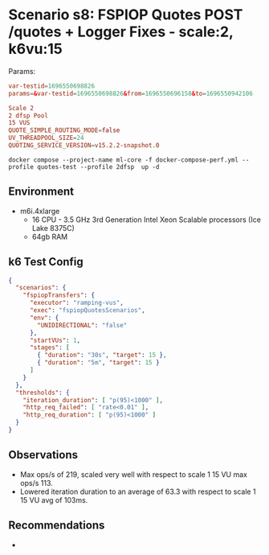 # Scenario s8: FSPIOP Quotes POST /quotes + Logger Fixes - scale:2, k6vu:15

Params:
```conf
var-testid=1696550698826
params=&var-testid=1696550698826&from=1696550696158&to=1696550942106

Scale 2
2 dfsp Pool
15 VUS
QUOTE_SIMPLE_ROUTING_MODE=false
UV_THREADPOOL_SIZE=24
QUOTING_SERVICE_VERSION=v15.2.2-snapshot.0
```

```
docker compose --project-name ml-core -f docker-compose-perf.yml --profile quotes-test --profile 2dfsp  up -d
```

## Environment

- m6i.4xlarge
  - 16 CPU - 3.5 GHz 3rd Generation Intel Xeon Scalable processors (Ice Lake 8375C)
  - 64gb RAM


## k6 Test Config

```json
{
  "scenarios": {
    "fspiopTransfers": {
      "executor": "ramping-vus",
      "exec": "fspiopQuotesScenarios",
      "env": {
        "UNIDIRECTIONAL": "false"
      },
      "startVUs": 1,
      "stages": [
        { "duration": "30s", "target": 15 },
        { "duration": "5m", "target": 15 }
      ]
    }
  },
  "thresholds": {
    "iteration_duration": [ "p(95)<1000" ],
    "http_req_failed": [ "rate<0.01" ],
    "http_req_duration": [ "p(95)<1000" ]
  }
}
```

## Observations

- Max ops/s of 219, scaled very well with respect to scale 1 15 VU max ops/s 113.
- Lowered iteration duration to an average of 63.3 with respect to scale 1 15 VU avg of 103ms.

## Recommendations

-
